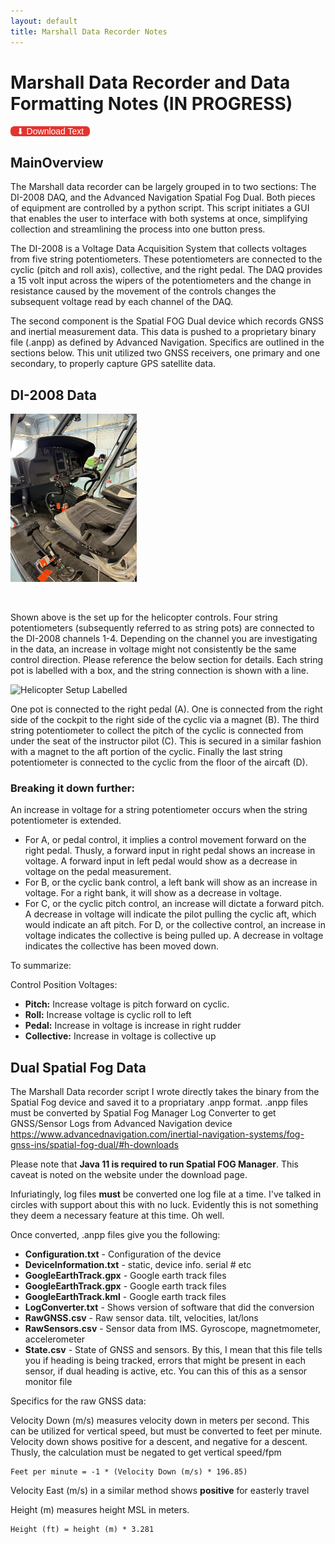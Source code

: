 ```yaml
---
layout: default
title: Marshall Data Recorder Notes
---
```


# Marshall Data Recorder and Data Formatting Notes **(IN PROGRESS)**

<a href="(https://raw.githubusercontent.com/grantmorfitt/grantmorfitt.github.io/refs/heads/main/wiki/MarshallDataRecorderNotes.md)" style="
  display: inline-block;
  padding: 0px 10px;
  background-color:#e3342f;
  color: white;
  font-weight: ;
  border-radius: 6px;
  text-decoration: none;
  font-family: sans-serif;
">
  ⬇ Download Text
</a>

## MainOverview

The Marshall data recorder can be largely grouped in to two sections: The DI-2008 DAQ, and the Advanced Navigation Spatial Fog Dual. Both pieces of equipment are controlled by a python script. This script initiates a GUI that enables the user to interface with both systems at once, simplifying collection and streamlining the process into one button press.

The DI-2008 is a Voltage Data Acquisition System that collects voltages from five string potentiometers. These potentiometers are connected to the cyclic (pitch and roll axis), collective, and the right pedal. The DAQ provides a 15 volt input across the wipers of the potentiometers and the change in resistance caused by the movement of the controls changes the subsequent voltage read by each channel of the DAQ.

The second component is the Spatial FOG Dual device which records GNSS and inertial measurement data. This data is pushed to a proprietary binary file (.anpp) as defined by Advanced Navigation. Specifics are outlined in the sections below. This unit utilized two GNSS receivers, one primary and one secondary, to properly capture GPS satellite data.

## DI-2008 Data

<img src="../assets/controls_layout.jpg" alt="Helicopter Setup" width="40%" height="50%">

&nbsp;

Shown above is the set up for the helicopter controls. Four string potentiometers (subsequently referred to as string pots) are connected to the DI-2008 channels 1-4. 
Depending on the channel you are investigating in the data, an increase in voltage might not consistently be the same control direction. Please reference the below section for details. Each string pot is labelled with a box, and the string connection is shown with a line.

<img src="../assets/controls_layout_label.jpg" alt="Helicopter Setup Labelled" width="40%" height="50%">

One pot is connected to the right pedal (A). One is connected from the right side of the cockpit to the right side of the cyclic via a magnet (B). The third string potentiometer to collect the pitch of the cyclic is connected from under the seat of the instructor pilot (C). This is secured in a similar fashion with a magnet to the aft portion of the cyclic. Finally the last string potentiometer is connected to the cyclic from the floor of the aircaft (D).
### Breaking it down further:
An increase in voltage for a string potentiometer occurs when the string potentiometer is extended. 
+ For A, or pedal control,  it implies a control movement forward on the right pedal. Thusly, a forward input in right pedal shows an increase in voltage. A forward input in left pedal would show as a decrease in voltage on the pedal measurement.
+ For B, or the cyclic bank control, a left bank will show as an increase in voltage. For a right bank, it will show as a decrease in voltage.
+ For C, or the cyclic pitch control, an increase will dictate a forward pitch. A decrease in voltage will indicate the pilot pulling the cyclic aft, which would indicate an aft pitch.
For D, or the collective control, an increase in voltage indicates the collective is being pulled up. A decrease in voltage indicates the collective has been moved down.

To summarize:







Control Position Voltages:
+ **Pitch:** Increase voltage is pitch forward on cyclic. 
+ **Roll:** Increase voltage is cyclic roll to left
+ **Pedal:** Increase in voltage is increase in right rudder
+ **Collective:** Increase in voltage is collective up

## Dual Spatial Fog Data
The Marshall Data recorder script I wrote directly takes the binary from the Spatial Fog device and saved it to a propriatary .anpp format. .anpp files must be converted by Spatial Fog Manager Log Converter to get GNSS/Sensor Logs from Advanced Navigation device
https://www.advancednavigation.com/inertial-navigation-systems/fog-gnss-ins/spatial-fog-dual/#h-downloads

Please note that **Java 11 is required to run Spatial FOG Manager**. This caveat is noted on the website under the download page.

Infuriatingly, log files **must** be converted one log file at a time. I've talked in circles with support about this with no luck. Evidently this is not something they deem a necessary feature at this time. Oh well.

Once converted, .anpp files give you the following:
  + **Configuration.txt** - Configuration of the device
  + **DeviceInformation.txt** - static, device info. serial # etc
  + **GoogleEarthTrack.gpx** - Google earth track files
  + **GoogleEarthTrack.gpx** - Google earth track files
  + **GoogleEarthTrack.kml** - Google earth track files
  + **LogConverter.txt** - Shows version of software that did the conversion
  + **RawGNSS.csv** - Raw sensor data. tilt, velocities, lat/lons
  + **RawSensors.csv** - Sensor data from IMS. Gyroscope, magnetmometer, accelerometer
  + **State.csv** - State of GNSS and sensors. By this, I mean that this file tells you if heading is being tracked, errors that might be present in each sensor, if dual heading is active, etc. You can this of this as a sensor monitor file



Specifics for the raw GNSS data:

Velocity Down (m/s) measures velocity down in meters per second. This can be utilized for vertical speed, but must be converted to feet per minute. Velocity down shows positive for a descent, and negative for a descent. Thusly, the calculation must be negated to get vertical speed/fpm

```
Feet per minute = -1 * (Velocity Down (m/s) * 196.85)
```
Velocity East (m/s) in a similar method shows **positive** for easterly travel

Height (m) measures height MSL in meters. 
```
Height (ft) = height (m) * 3.281 
```
